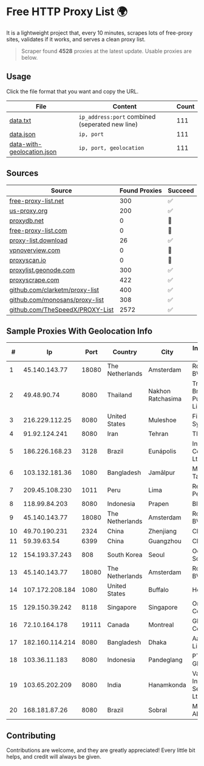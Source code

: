 
# Free HTTP Proxy List 🌍

It is a lightweight project that, every 10 minutes, scrapes lots of free-proxy sites, validates if it works, and serves a clean proxy list.


> Scraper found **4528** proxies at the latest update. Usable proxies are below.

## Usage

Click the file format that you want and copy the URL.


|File|Content|Count|
|----|-------|-----|
|[data.txt](https://raw.githubusercontent.com/themiralay/Proxy-List-World/master/data.txt)|`ip_address:port` combined (seperated new line)|111|
|[data.json](https://raw.githubusercontent.com/themiralay/Proxy-List-World/master/data.json)|`ip, port`|111|
|[data-with-geolocation.json](https://raw.githubusercontent.com/themiralay/Proxy-List-World/master/data-with-geolocation.json)|`ip, port, geolocation`|111|

## Sources

|Source|Found Proxies|Succeed|
|------|-------------|-------|
|[free-proxy-list.net](https://free-proxy-list.net)|300|✅|
|[us-proxy.org](https://www.us-proxy.org)|200|✅|
|[proxydb.net](http://proxydb.net)|0|🚫|
|[free-proxy-list.com](https://free-proxy-list.com/?page=&port=&type%5B%5D=http&type%5B%5D=https&up_time=0&search=Search)|0|🚫|
|[proxy-list.download](https://www.proxy-list.download/HTTP)|26|✅|
|[vpnoverview.com](https://vpnoverview.com/privacy/anonymous-browsing/free-proxy-servers)|0|🚫|
|[proxyscan.io](https://www.proxyscan.io)|0|🚫|
|[proxylist.geonode.com](https://proxylist.geonode.com/api/proxy-list?limit=300&page=1&sort_by=lastChecked&sort_type=desc&protocols=http,https)|300|✅|
|[proxyscrape.com](https://api.proxyscrape.com/v2/?request=displayproxies&protocol=http&timeout=10000&country=all&ssl=all&anonymity=all)|422|✅|
|[github.com/clarketm/proxy-list](https://raw.githubusercontent.com/clarketm/proxy-list/master/proxy-list-raw.txt)|400|✅|
|[github.com/monosans/proxy-list](https://raw.githubusercontent.com/monosans/proxy-list/main/proxies/http.txt)|308|✅|
|[github.com/TheSpeedX/PROXY-List](https://raw.githubusercontent.com/TheSpeedX/PROXY-List/master/http.txt)|2572|✅|


## Sample Proxies With Geolocation Info

|#|Ip|Port|Country|City|Internet Service Provider|
|-|--|----|-------|----|-------------------------|
|1|45.140.143.77|18080|The Netherlands|Amsterdam|RoyaleHosting BV|
|2|49.48.90.74|8080|Thailand|Nakhon Ratchasima|Triple T Broadband Public Company Limited|
|3|216.229.112.25|8080|United States|Muleshoe|Five Area Systems, LLC|
|4|91.92.124.241|8080|Iran|Tehran|TIC|
|5|186.226.168.23|3128|Brazil|Eunápolis|Infortel Comunicacoes Ltda|
|6|103.132.181.36|1080|Bangladesh|Jamālpur|Mohammad Tawheedul Islam|
|7|209.45.108.230|1011|Peru|Lima|Red Cientifica Peruana|
|8|118.99.84.203|8080|Indonesia|Prapen|BIZNET|
|9|45.140.143.77|18080|The Netherlands|Amsterdam|RoyaleHosting BV|
|10|49.70.190.231|2324|China|Zhenjiang|Chinanet|
|11|59.39.63.54|6399|China|Guangzhou|Chinanet|
|12|154.193.37.243|808|South Korea|Seoul|Octopus Web Solution Inc|
|13|45.140.143.77|18080|The Netherlands|Amsterdam|RoyaleHosting BV|
|14|107.172.208.184|1080|United States|Buffalo|HostPapa|
|15|129.150.39.242|8118|Singapore|Singapore|Oracle Corporation|
|16|72.10.164.178|19111|Canada|Montreal|GloboTech Communications|
|17|182.160.114.214|8080|Bangladesh|Dhaka|Aamra Networks Limited|
|18|103.36.11.183|8080|Indonesia|Pandeglang|PT Awinet Global Mandiri|
|19|103.65.202.209|8080|India|Hanamkonda|Vaishnavi Online Internet Services Pvt. Ltd.|
|20|168.181.87.26|8080|Brazil|Sobral|M. R. MELO ALEXANDRINO|



## Contributing

Contributions are welcome, and they are greatly appreciated! Every
little bit helps, and credit will always be given.

